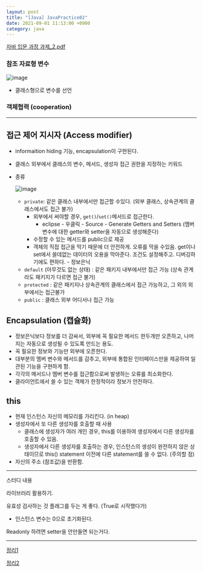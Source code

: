 ```yaml
---
layout: post
title: "[Java] JavaPractice02"
date: 2021-09-01 11:13:00 +0900
category: java
---
```

[자바 입문 과정 과제_2.pdf](https://s3-us-west-2.amazonaws.com/secure.notion-static.com/1e17362c-43b5-44f8-87e6-72af71d39d30/자바_입문_과정_과제_2.pdf)

### 참조 자료형 변수

![image](https://user-images.githubusercontent.com/75327385/132973804-df98dcc7-d496-49fd-a22b-165abd1403bd.png)
- 클래스형으로 변수를 선언

### 객체협력 (cooperation)

---

## 접근 제어 지시자 (Access modifier)

- informaition hiding 기능, encapsulation이 구현된다.
- 클래스 외부에서 클래스의 변수, 메서드, 생성자 접근 권한을 지정하는 키워드
- 종류

    ![image](https://user-images.githubusercontent.com/75327385/132973829-40d473d6-4f7c-4f3a-be5e-753b88861e33.png)

    - `private`: 같은 클래스 내부에서만 접근할 수있다. (외부 클래스, 상속관계의 클래스에서도 접근 불가)
        - 외부에서 써야할 경우, `get()`/`set()`메서드로 접근한다.
            - eclipse - 우클릭 - Source - Generate Getters and Setters 
            (멤버변수에 대한 getter와 setter을 자동으로 생성해준다)
        - 수정할 수 있는 메서드를 public으로 제공
        - 객체의 직접 접근을 막기 때문에 더 안전하게. 오류를 막을 수있음. get이나 set에서 쓸데없는 데이터의 오용을 막아준다. 조건도 설정해주고. 디버깅하기에도 편하다. - 정보은닉
    - `default` (아무것도 없는 상태) : 같은 패키지 내부에서만 접근 가능 (상속 관계라도 패키지가 다르면 접근 불가)
    - `protected` : 같은 패키지나 상속관계의 클래스에서 접근 가능하고, 그 외의 외부에서는 접근불가
    - `public` : 클래스 외부 어디서나 접근 가능

## Encapsulation (캡슐화)

- 정보은닉보다 정보를 더 감싸서, 외부에 꼭 필요한 메서드 한두개만 오픈하고, 나머지는 자동으로 생성될 수 있도록 만드는 용도.
- 꼭 필요한 정보와 기능만 외부에 오픈한다.
- 대부분의 멤버 변수와 메서드를 감추고, 외부에 통합된 인터페이스만을 제공하여 일관된 기능을 구현하게 함.
- 각각의 메서드나 멤버 변수를 접근함으로써 발생하는 오류를 최소화한다.
- 클라이언트에서 쓸 수 있는 객체가 한정적이라 정보가 안전하다.

## this

- 현재 인스턴스 자신의 메모리를 가리킨다. (in heap)
- 생성자에서 또 다른 생성자를 호출할 때 사용
    - 클래스에 생성자가 여러 개인 경우, this를 이용하여 생성자에서 다른 생성자를 호출할 수 있음.
    - 생성자에서 다른 생성자를 호출하는 경우, 인스턴스의 생성이 완전하지 않은 상태이므로 this() statement 이전에 다른 statement를 쓸 수 없다. (주의할 점)
- 자신의 주소 (참조값)을 반환함.

---

스터디 내용

라이브러리 활용하기. 

유효성 검사하는 것 플래그를 두는 게 좋다.  (True로 시작했다가) 

- 인스턴스 변수는 0으로 초기화된다.

Readonly 하려면 setter을 안만들면 되는거다. 

---

[정리1](https://www.notion.so/2-0cd0f9dc7a4d48dfbee67f3b4e6fb3b6)

[정리2](https://www.notion.so/2-36ca4f325f354e09acaef277ae9dabdc)